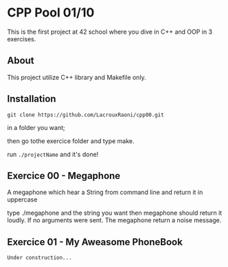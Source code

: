 # CPP Pool 01/10

This is the first project at 42 school where you dive in C++ and OOP in 3 exercises.


## About

This project utilize C++ library and Makefile only.

## Installation

```
git clone https://github.com/LacrouxRaoni/cpp00.git
```

in a folder you want; 

then go tothe exercice folder and type make.

run ```./projectName``` and it's done!


## Exercice 00 - Megaphone
A megaphone which hear a String from command line and return  it in uppercase

type ./megaphone and the string you want then megaphone should return it loudly. If no arguments were sent. The megaphone return a noise message.

## Exercice 01 - My Aweasome PhoneBook

`Under construction...`